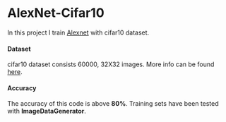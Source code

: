 # AlexNet-Cifar10

In this project I train [Alexnet](https://www.learnopencv.com/understanding-alexnet/) with cifar10 dataset.     

#### Dataset   

cifar10 dataset consists 60000, 32X32 images. More info can be found [here](https://www.cs.toronto.edu/~kriz/cifar.html).
#### Accuracy

The accuracy of this code is above **80%**. Training sets have been tested with **ImageDataGenerator**.
